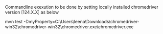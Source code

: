 Commandline exexution to be done by setting locally installed chromedriver version [124.X.X] as below

mvn test -DmyProperty=C:\\Users\\leena\\Downloads\\chromedriver-win32\\chromedriver-win32\\chromedriver.exe\\chromedriver.exe
